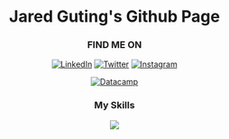 <h1 align="center" style="font-weight:bold;">Jared Guting's Github Page</h1>

<!-- CONNECT WITH ME -->
<div align="center">
<h3>FIND ME ON</h3>

[![LinkedIn](https://skillicons.dev/icons?i=linkedin)](https://www.linkedin.com/in/jaguting/)
[![Twitter](https://skillicons.dev/icons?i=twitter)](https://twitter.com/jaguting)
[![Instagram](https://skillicons.dev/icons?i=instagram)](https://www.instagram.com/ninjrd/)

[![Datacamp](https://img.shields.io/badge/Datacamp-05192D?style=for-the-badge&logo=datacamp&logoColor=03E860)](https://www.datacamp.com/portfolio/jaguting)

</div>

<!-- PORTFOLIO -->
<div align="center">
<h3>My Skills</h3>

<img src="https://skillicons.dev/icons?i=git,py,r,tensorflow,postgres,visualstudio" />

</div>
